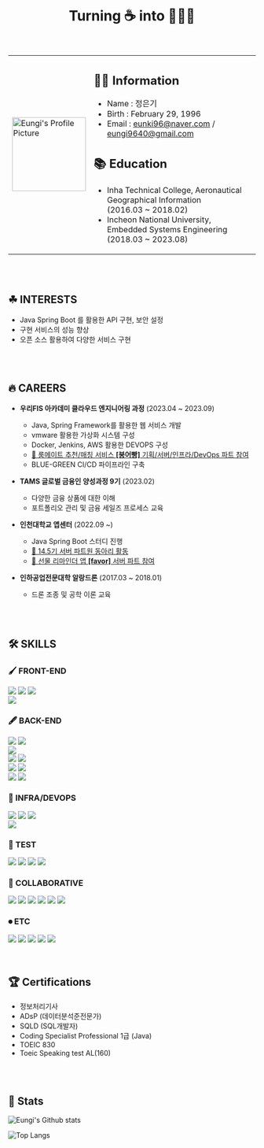 <h1 align="center"> Turning ☕ into 👩🏻‍💻 </h1>

<br>

<div align="center">
<table>
<tr>
<td>
  <img src="https://github.com/eunki96/eunki96/assets/114793764/ecb126b6-6155-4fa3-b91e-cdda79856f70" alt="Eungi's Profile Picture" width="150">
	
</td>
<td>
  
  ## 👨‍💻 Information
  
  - Name : 정은기
  - Birth : February 29, 1996
  - Email : eunki96@naver.com / eungi9640@gmail.com
  
  <h2>📚 Education</h2>
  
  - Inha Technical College, Aeronautical Geographical Information  
    	(2016.03 ~ 2018.02)
  - Incheon National University, Embedded Systems Engineering  
    	(2018.03 ~ 2023.08)
  
</td>
</tr>
</table>
</div>

<br>
<br>


<h2>☘ INTERESTS</h2>

- Java Spring Boot 를 활용한 API 구현, 보안 설정
- 구현 서비스의 성능 향상
- 오픈 소스 활용하여 다양한 서비스 구현

<br>
<br>

<h2>🔥 CAREERS</h2>

- **우리FIS 아카데미 클라우드 엔지니어링 과정** (2023.04 ~ 2023.09)
  - Java, Spring Framework를 활용한 웹 서비스 개발
  - vmware 활용한 가상화 시스템 구성
  - Docker, Jenkins, AWS 활용한 DEVOPS 구성
  - [🔗 룸메이트 추천/매칭 서비스 **[붕어빵]** 기획/서버/인프라/DevOps 파트 참여](https://eunki96.notion.site/BOONG-O-BBANG-35897d4a2540478a843c5a9bf6165c3a?pvs=4)
  - BLUE-GREEN CI/CD 파이프라인 구축

- **TAMS 글로벌 금융인 양성과정 9기** (2023.02)
  - 다양한 금융 상품에 대한 이해
  - 포트폴리오 관리 및 금융 세일즈 프로세스 교육

- **인천대학교 앱센터** (2022.09 ~)
  - Java Spring Boot 스터디 진행
  - [🔗 14.5기 서버 파트원 동아리 활동](https://github.com/inu-appcenter/server-study-14.5th)
  - [🔗 선물 리마인더 앱 **[favor]** 서버 파트 참여](https://eunki96.notion.site/favor-4f0a2521338140aa86e22a94349fada5?pvs=4)

- **인하공업전문대학 알랑드론** (2017.03 ~ 2018.01)
  - 드론 조종 및 공학 이론 교육

<br>
<br>

<h2>🛠 SKILLS</h2>

<div text-align: left;">    
    <h3>🖌 FRONT-END</h3> 
	    <img src="https://img.shields.io/badge/html5-E34F26?style=for-the-badge&logo=html5&logoColor=white">
	    <img src="https://img.shields.io/badge/css3-1572B6?style=for-the-badge&logo=css3&logoColor=white">
	    <img src="https://img.shields.io/badge/javascript-F7DF1E?style=for-the-badge&logo=javascript&logoColor=white">
    <br>
    	<img src="https://img.shields.io/badge/jsp-569A31?style=for-the-badge&logo=jsp&logoColor=white">
    <h3>🖋 BACK-END</h3>
    	<img src="https://img.shields.io/badge/java-007396?style=for-the-badge&logo=java&logoColor=white">
    	<img src="https://img.shields.io/badge/openjdk-007396?style=for-the-badge&logo=openjdk&logoColor=white">
    <br>
    	<img src="https://img.shields.io/badge/spring boot-6DB33F?style=for-the-badge&logo=spring boot&logoColor=white">
    <br>
    	<img src="https://img.shields.io/badge/spring security-6DB33F?style=for-the-badge&logo=spring security&logoColor=white">
    	<img src="https://img.shields.io/badge/json web tokens-FF0000?style=for-the-badge&logo=json web tokens&logoColor=white">
    <br>
    	<img src="https://img.shields.io/badge/mysql-4479A1?style=for-the-badge&logo=mysql&logoColor=white">
    	<img src="https://img.shields.io/badge/redis-DC382D?style=for-the-badge&logo=redis&logoColor=white">
    <br>
    	<img src="https://img.shields.io/badge/gradle-02303A?style=for-the-badge&logo=gradle&logoColor=white">
    	<img src="https://img.shields.io/badge/swagger-85EA2D?style=for-the-badge&logo=swagger&logoColor=white">
    <h3>🔧 INFRA/DEVOPS</h3>
    	<img src="https://img.shields.io/badge/linux-FCC624?style=for-the-badge&logo=linux&logoColor=black">
    	<img src="https://img.shields.io/badge/jeknins-D24939?style=for-the-badge&logo=jenkins&logoColor=white">
    	<img src="https://img.shields.io/badge/docker-2496ED?style=for-the-badge&logo=docker&logoColor=white">
    <br>
	<img src="https://img.shields.io/badge/amazon aws-232F3E?style=for-the-badge&logo=amazon aws&logoColor=white">
    <h3>🧪 TEST</h3>
	<img src="https://img.shields.io/badge/junit-D24939?style=for-the-badge&logo=junit&logoColor=white">
	<img src="https://img.shields.io/badge/ngrinder-44A833?style=for-the-badge&logo=ngrinder&logoColor=white">
    	<img src="https://img.shields.io/badge/k6-7D64FF?style=for-the-badge&logo=k6&logoColor=white">
    	<img src="https://img.shields.io/badge/apache jmeter-D22128?style=for-the-badge&logo=apache jmeter&logoColor=white">
    <br>
 <h3>🙌 COLLABORATIVE</h3> 
 	<img src="https://img.shields.io/badge/notion-000000?style=for-the-badge&logo=notion&logoColor=white">
 	<img src="https://img.shields.io/badge/discord-5865F2?style=for-the-badge&logo=discord&logoColor=white">
 	<img src="https://img.shields.io/badge/slack-4A154B?style=for-the-badge&logo=slack&logoColor=white">
 	<img src="https://img.shields.io/badge/jira-0052CC?style=for-the-badge&logo=jira&logoColor=white">
	<img src="https://img.shields.io/badge/git-F05032?style=for-the-badge&logo=git&logoColor=white">
	<img src="https://img.shields.io/badge/github-181717?style=for-the-badge&logo=github&logoColor=white">

<h3>⏺ ETC</h3>
	<img src="https://img.shields.io/badge/c-A8B9CC?style=for-the-badge&logo=c&logoColor=white">
 	<img src="https://img.shields.io/badge/python-3776AB?style=for-the-badge&logo=python&logoColor=white">
  	<img src="https://img.shields.io/badge/anaconda-44A833?style=for-the-badge&logo=anaconda&logoColor=white">
   	<img src="https://img.shields.io/badge/arduino-00878F?style=for-the-badge&logo=arduino&logoColor=white">
   	<img src="https://img.shields.io/badge/raspberry pi-A22846?style=for-the-badge&logo=raspberry pi&logoColor=white">
 
</div>

<br>
<br>

<h2>🏆 Certifications</h2>

- 정보처리기사
- ADsP (데이터분석준전문가)
- SQLD (SQL개발자)
- Coding Specialist Professional 1급 (Java)
- TOEIC 830
- Toeic Speaking test AL(160)

<br>
<br>

<div align="left">  
 
<h2>📘 Stats</h2>
 
![Eungi's Github stats](https://github-readme-stats-sigma-five.vercel.app/api?username=eunki96&show_icons=true&hide_border=true)

![Top Langs](https://github-readme-stats-sigma-five.vercel.app/api/top-langs/?username=eunki96&custom_title=I%20use&title_color=000c&card_width=400)

